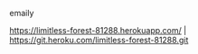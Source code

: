 emaily

https://limitless-forest-81288.herokuapp.com/ | https://git.heroku.com/limitless-forest-81288.git
